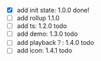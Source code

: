 - [x] add init state: 1.0.0 done!
- [ ] add rollup 1.1.0
- [ ] add ts: 1.2.0 todo
- [ ] add demo: 1.3.0 todo
- [ ] add playback？: 1.4.0 todo 
- [ ] add icon: 1.4.1 todo